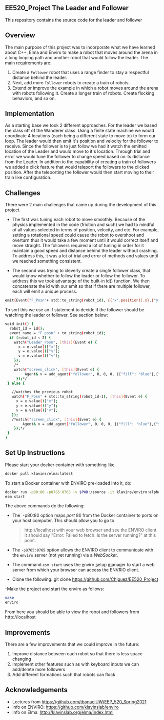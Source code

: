 ## EE520_Project The Leader and Follower

This repository contains the source code for the leader and follower

## Overview

The main purpose of this project was to incorporate what we have learned about
C++, Elma and Enviro to make a robot that moves around the arena in a long looping path and
another robot that would follow the leader. The main requirements are:
1. Create a `Follower` robot that uses a range finder to stay a respectful distance behind the leader.
2. Next, add more `Follower` robots to create a train of robots.
3. Extend or improve the example in which a robot moves around the arena with robots following it. Create a longer train of robots. Create flocking behaviors, and so on.

## Implementation

As a starting base we took 2 different approaches. For the leader we based the class off of the Wanderer class. Using a finite state machine we would coordinate 4 locations (each being a different state to move to) to form our loop. The leader would then emit it's position and velocity for the follower to receive. Since the follower is to just follow we had it watch the emitted location of the Leader and would move to it's location. Through trial and error we would tune the follower to change speed based on its distance from the Leader. In addition to the capability of creating a train of followers we added a click feature that would teleport the followers to the clicked position. After the teleporting the follower would then start moving to their train like configuration.

## Challenges

There were 2 main challenges that came up during the development of this project.


- The first was tuning each robot to move smoothly. Because of the physics implemented in the code (friction and such) we had to mindful of all values selected in terms of position, velocity, and etc. For example, setting a rotational speed could cause the robot to overshoot and overturn thus it would take a few moment until it would correct itself and move straight. The followers required a lot of tuning in order for it maintain a good speed and distance behind the leader without crashing. To address this, it was a lot of trial and error of methods and values until we reached something consistent.

 - The second was trying to cleverly create a single follower class, that would know whether to follow the leader or follow the follower. To address this we took advantage of the built-in id() function. We then concatenate the id with our emit so that if there are multiple follower, each will emit a unique process.
```bash
emit(Event("F_Posn"+ std::to_string(robot_id), {{"x",position().x},{"y",position().y},{"v",v}}));
```

 To sort this we use an if statement to decide if the follower should be watching the leader or follower. See section below:

 ```bash
 void init() {
   robot_id = id();
   event_name = "F_posn" + to_string(robot_id);
   if (robot_id < 2) {
     watch("Leader_Posn", [this](Event e) {
       x = e.value()["x"];
       y = e.value()["y"];
       v = e.value()["v"];
     });
     /*
     watch("screen_click", [this](Event e) {
          Agent& v = add_agent("follower", 0, 0, 0, {{"fill": "blue"},{"stroke": "black"}});
      });*/
  } else {

    //watches the previous robot
    watch("F_Posn" + std::to_string(robot_id-1), [this](Event e) {
      x = e.value()["x"];
      y = e.value()["y"];
      v = e.value()["v"];
    });
    /*watch("screen_click", [this](Event e) {
         Agent& v = add_agent("follower", 0, 0, 0, {{"fill": "blue"},{"stroke": "black"}});
     });*/
  }
 }
 ```
## Set Up Instructions

Please start your docker container with something like

```bash
docker pull klavins/elma:latest
```
To start a Docker container with ENVIRO pre-loaded into it, do:

```bash
docker run -p80:80 -p8765:8765 -v $PWD:/source -it klavins/enviro:alpha bash
esm start
```

The above commands do the following:

- The `-p80:80 option maps _port_ 80 from the Docker container to ports on your host computer. This should allow you to go to

  > http://localhost
  > with your web browser and see the ENVIRO client. It should say "Error: Failed to fetch. Is the server running?" at this point.

- The `-p8765:8765` option allows the ENVIRO client to communicate with the `enviro` server (not yet running) via a _WebSocket_.

- The command `esm start` uses the <u>e</u>nviro <u>s</u>etup <u>m</u>anager to start a web server from which your browser can access the ENVRIO client.

- Clone the following: git clone https://github.com/Chiguez/EE520_Project

-Make the project and start the enviro as follows:
```bash
make
enviro
```
From here you should be able to view the robot and followers from http://localhost

## Improvements
There are a few improvements that we could improve in the future:
1. Improve distance between each robot so that there is less space changing
2. Implement other features such as with keyboard inputs we can add/delete more followers
3. Add different formations such that robots can flock

## Acknowledgements
- Lectures from https://github.com/tbonaciUW/EEP_520_Spring2021
- Info on ENVIRO: https://github.com/klavinslab/enviro
- Info on Elma: http://klavinslab.org/elma/index.html
